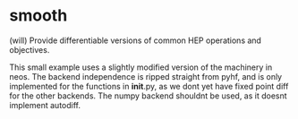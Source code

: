 # smooth
(will) Provide differentiable versions of common HEP operations and objectives.

This small example uses a slightly modified version of the machinery in neos. The backend independence is ripped straight from pyhf, and is only implemented for the functions in __init__.py, as we dont yet have fixed point diff for the other backends. The numpy backend shouldnt be used, as it doesnt implement autodiff.
